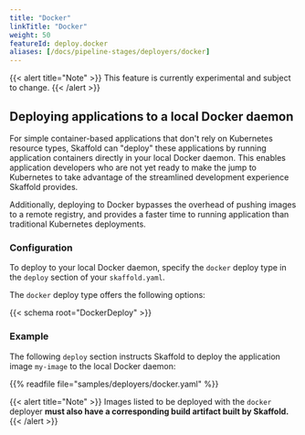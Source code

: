 ```yaml
---
title: "Docker"
linkTitle: "Docker"
weight: 50
featureId: deploy.docker
aliases: [/docs/pipeline-stages/deployers/docker]
---
```


{{< alert title="Note" >}}
This feature is currently experimental and subject to change.
{{< /alert >}}

## Deploying applications to a local Docker daemon

For simple container-based applications that don't rely on
Kubernetes resource types, Skaffold can "deploy" these applications
by running application containers directly in your local Docker daemon.
This enables application developers who are not yet ready to make the jump
to Kubernetes to take advantage of the streamlined development experience
Skaffold provides.

Additionally, deploying to Docker bypasses the overhead of pushing
images to a remote registry, and provides a faster time to running
application than traditional Kubernetes deployments.

### Configuration

To deploy to your local Docker daemon, specify the `docker` deploy type
in the `deploy` section of your `skaffold.yaml`.

The `docker` deploy type offers the following options:

{{< schema root="DockerDeploy" >}}

### Example

The following `deploy` section instructs Skaffold to deploy
the application image `my-image` to the local Docker daemon:

{{% readfile file="samples/deployers/docker.yaml" %}}

{{< alert title="Note" >}}
Images listed to be deployed with the `docker` deployer **must also have a corresponding build artifact built by Skaffold.**
{{< /alert >}}
